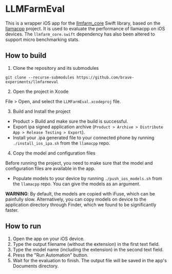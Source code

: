 # LLMFarmEval

This is a wrapper iOS app for the [llmfarm_core](https://github.com/guinmoon/llmfarm_core.swift) Swift library, based on the [llamacpp](https://github.com/ggerganov/llama.cpp) project. It is used to evaluate the performance of llamacpp on iOS devices. The `llmfarm_core.swift` dependency has also been altered to support micro benchmarking stats.


## How to build

1. Clone the repository and its submodules

```
git clone --recurse-submodules https://github.com/brave-experiments/llmfarmeval

```

2. Open the project in Xcode

File > Open, and select the `LLMFarmEval.xcodeproj` file.

3. Build and Install the project

* Product > Build and make sure the build is successful.
* Export ipa signed application archive (`Product > Archive > Distribute App > Release Testing > Export`).
* Install your .ipa generated file to your connected phone by running `./install_ios_ipa.sh` from the `llamacpp` repo.

4. Copy the model and configuration files

Before running the project, you need to make sure that the model and configuration files are available in the app.

* Populate models to your device by running `./push_ios_models.sh` from the `llamacpp` repo. You can give the models as an argument.

**WARNING**: By default, the models are copied with iFuse, which can be painfully slow. Alternatively, you can copy models on device to the application directory through Finder, which we found to be significantly faster.


## How to run

1. Open the app on your iOS device.
2. Type the output filename (without the extension) in the first text field.
3. Type the model name (including the extension) in the second text field.
4. Press the "Run Automation" button.
5. Wait for the evaluation to finish. The output file will be saved in the app's Documents directory.
